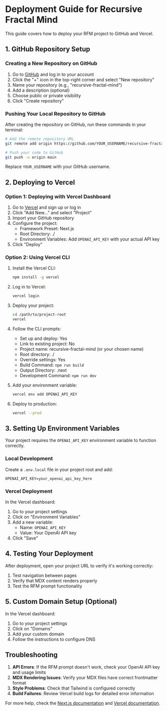 # Deployment Guide for Recursive Fractal Mind

This guide covers how to deploy your RFM project to GitHub and Vercel.

## 1. GitHub Repository Setup

### Creating a New Repository on GitHub

1. Go to [GitHub](https://github.com) and log in to your account
2. Click the "+" icon in the top-right corner and select "New repository"
3. Name your repository (e.g., "recursive-fractal-mind")
4. Add a description (optional)
5. Choose public or private visibility
6. Click "Create repository"

### Pushing Your Local Repository to GitHub

After creating the repository on GitHub, run these commands in your terminal:

```bash
# Add the remote repository URL
git remote add origin https://github.com/YOUR_USERNAME/recursive-fractal-mind.git

# Push your code to GitHub
git push -u origin main
```

Replace `YOUR_USERNAME` with your GitHub username.

## 2. Deploying to Vercel

### Option 1: Deploying with Vercel Dashboard

1. Go to [Vercel](https://vercel.com) and sign up or log in
2. Click "Add New..." and select "Project"
3. Import your GitHub repository
4. Configure the project:
   - Framework Preset: Next.js
   - Root Directory: ./
   - Environment Variables: Add `OPENAI_API_KEY` with your actual API key
5. Click "Deploy"

### Option 2: Using Vercel CLI

1. Install the Vercel CLI:
   ```bash
   npm install -g vercel
   ```

2. Log in to Vercel:
   ```bash
   vercel login
   ```

3. Deploy your project:
   ```bash
   cd /path/to/project-root
   vercel
   ```

4. Follow the CLI prompts:
   - Set up and deploy: Yes
   - Link to existing project: No
   - Project name: recursive-fractal-mind (or your chosen name)
   - Root directory: ./
   - Override settings: Yes
   - Build Command: `npm run build`
   - Output Directory: .next
   - Development Command: `npm run dev`

5. Add your environment variable:
   ```bash
   vercel env add OPENAI_API_KEY
   ```

6. Deploy to production:
   ```bash
   vercel --prod
   ```

## 3. Setting Up Environment Variables

Your project requires the `OPENAI_API_KEY` environment variable to function correctly.

### Local Development

Create a `.env.local` file in your project root and add:
```
OPENAI_API_KEY=your_openai_api_key_here
```

### Vercel Deployment

In the Vercel dashboard:
1. Go to your project settings
2. Click on "Environment Variables"
3. Add a new variable:
   - Name: `OPENAI_API_KEY`
   - Value: Your OpenAI API key
4. Click "Save"

## 4. Testing Your Deployment

After deployment, open your project URL to verify it's working correctly:
1. Test navigation between pages
2. Verify that MDX content renders properly
3. Test the RFM prompt functionality

## 5. Custom Domain Setup (Optional)

In the Vercel dashboard:
1. Go to your project settings
2. Click on "Domains"
3. Add your custom domain
4. Follow the instructions to configure DNS

## Troubleshooting

1. **API Errors**: If the RFM prompt doesn't work, check your OpenAI API key and usage limits
2. **MDX Rendering Issues**: Verify your MDX files have correct frontmatter format
3. **Style Problems**: Check that Tailwind is configured correctly
4. **Build Failures**: Review Vercel build logs for detailed error information

For more help, check the [Next.js documentation](https://nextjs.org/docs) and [Vercel documentation](https://vercel.com/docs).